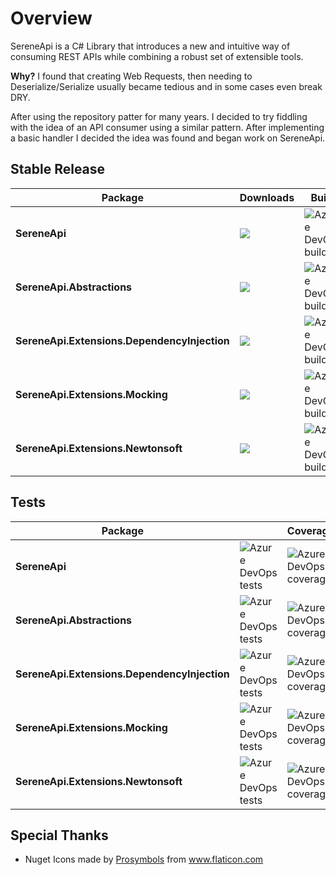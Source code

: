 

# Overview

SereneApi is a C# Library that introduces a new and intuitive way of consuming REST APIs while combining a robust set of extensible tools.

**Why?**
I found that creating Web Requests, then needing to Deserialize/Serialize usually became tedious and in some cases even break DRY.

After using the repository patter for many years. I decided to try fiddling with the idea of an API consumer using a similar pattern. After implementing a basic handler I decided the idea was found and began work on SereneApi.

## Stable Release
|Package|Downloads|Build|NuGet|
|-|-|-|-|
|**SereneApi**|![](https://img.shields.io/nuget/dt/SereneApi?style=for-the-badge)|![Azure DevOps builds](https://img.shields.io/azure-devops/build/DeltaWareAU/e18b43d4-35b6-4aa6-b09d-a50814de3303/14?style=for-the-badge)|[![Nuget](https://img.shields.io/nuget/v/SereneApi.svg?style=for-the-badge)](https://www.nuget.org/packages/SereneApi/) |
|**SereneApi.Abstractions**|![](https://img.shields.io/nuget/dt/SereneApi.Abstractions?style=for-the-badge)|![Azure DevOps builds](https://img.shields.io/azure-devops/build/DeltaWareAU/e18b43d4-35b6-4aa6-b09d-a50814de3303/13?style=for-the-badge)| [![Nuget](https://img.shields.io/nuget/v/SereneApi.Abstractions.svg?style=for-the-badge)](https://www.nuget.org/packages/SereneApi.Abstractions/) |
|**SereneApi.Extensions.DependencyInjection**|![](https://img.shields.io/nuget/dt/SereneApi.Extensions.DependencyInjection?style=for-the-badge)|![Azure DevOps builds](https://img.shields.io/azure-devops/build/DeltaWareAU/e18b43d4-35b6-4aa6-b09d-a50814de3303/15?style=for-the-badge)|[![Nuget](https://img.shields.io/nuget/v/SereneApi.Extensions.DependencyInjection.svg?style=for-the-badge)](https://www.nuget.org/packages/SereneApi.Extensions.DependencyInjection/)|
|**SereneApi.Extensions.Mocking**|![](https://img.shields.io/nuget/dt/SereneApi.Extensions.Mocking?style=for-the-badge)|![Azure DevOps builds](https://img.shields.io/azure-devops/build/DeltaWareAU/e18b43d4-35b6-4aa6-b09d-a50814de3303/16?style=for-the-badge)|[![Nuget](https://img.shields.io/nuget/v/SereneApi.Extensions.Mocking.svg?style=for-the-badge)](https://www.nuget.org/packages/SereneApi.Extensions.Mocking/)|
|**SereneApi.Extensions.Newtonsoft**|![](https://img.shields.io/nuget/dt/SereneApi.Extensions.Newtonsoft?style=for-the-badge)|![Azure DevOps builds](https://img.shields.io/azure-devops/build/DeltaWareAU/e18b43d4-35b6-4aa6-b09d-a50814de3303/17?style=for-the-badge)|[![Nuget](https://img.shields.io/nuget/v/SereneApi.Extensions.Newtonsoft.svg?style=for-the-badge)](https://www.nuget.org/packages/SereneApi.Extensions.Newtonsoft/)|

## Tests
|Package||Coverage|
|-|-|-|
|**SereneApi**|![Azure DevOps tests](https://img.shields.io/azure-devops/tests/DeltaWareAU/e18b43d4-35b6-4aa6-b09d-a50814de3303/14?style=for-the-badge)|![Azure DevOps coverage](https://img.shields.io/azure-devops/coverage/DeltaWareAU/e18b43d4-35b6-4aa6-b09d-a50814de3303/14?style=for-the-badge)|
|**SereneApi.Abstractions**|![Azure DevOps tests](https://img.shields.io/azure-devops/tests/DeltaWareAU/e18b43d4-35b6-4aa6-b09d-a50814de3303/13?style=for-the-badge)|![Azure DevOps coverage](https://img.shields.io/azure-devops/coverage/DeltaWareAU/e18b43d4-35b6-4aa6-b09d-a50814de3303/13?style=for-the-badge)|
|**SereneApi.Extensions.DependencyInjection**|![Azure DevOps tests](https://img.shields.io/azure-devops/tests/DeltaWareAU/e18b43d4-35b6-4aa6-b09d-a50814de3303/15?style=for-the-badge)|![Azure DevOps coverage](https://img.shields.io/azure-devops/coverage/DeltaWareAU/e18b43d4-35b6-4aa6-b09d-a50814de3303/15?style=for-the-badge)|
|**SereneApi.Extensions.Mocking**|![Azure DevOps tests](https://img.shields.io/azure-devops/tests/DeltaWareAU/e18b43d4-35b6-4aa6-b09d-a50814de3303/15?style=for-the-badge)|![Azure DevOps coverage](https://img.shields.io/azure-devops/coverage/DeltaWareAU/e18b43d4-35b6-4aa6-b09d-a50814de3303/15?style=for-the-badge)|
|**SereneApi.Extensions.Newtonsoft**|![Azure DevOps tests](https://img.shields.io/azure-devops/tests/DeltaWareAU/e18b43d4-35b6-4aa6-b09d-a50814de3303/16?style=for-the-badge)|![Azure DevOps coverage](https://img.shields.io/azure-devops/coverage/DeltaWareAU/e18b43d4-35b6-4aa6-b09d-a50814de3303/16?style=for-the-badge)|
## Special Thanks

* Nuget Icons made by <a href="https://www.flaticon.com/authors/prosymbols" title="Prosymbols">Prosymbols</a> from <a href="https://www.flaticon.com/" title="Flaticon"> www.flaticon.com</a>